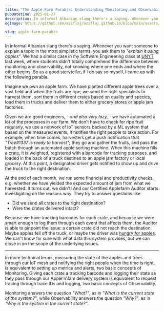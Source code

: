 ```yaml
---
title: "The Apple Farm Parable: Understanding Monitoring and Observability"
pubDatetime: 2025-01-27
description: In informal Albanian slang there's a saying. Whenever you want someone to explain a topic in the most simplistic terms, you ask them to "explain it using apples". We had a similar case in my Software Engineering class at UNYT last week, where students didn't totally comprehend the difference between monitoring and observability, not knowing where one ends and where the other begins. So as a good storyteller, if I do say so myself, I came up with the following parable.
ogImage: https://github.com/aziflaj/aziflaj.github.io/blob/main/assets/images/20250127/applefarm.png?raw=true

slug: apple-farm-parable
---
```


In informal Albanian slang there's a saying. Whenever you want someone to explain a topic in the most simplistic terms, you ask them to _"explain it using apples"_. We had a similar case in my Software Engineering class at [UNYT](https://unyt.edu.al) last week, where students didn't totally comprehend the difference between monitoring and observability, not knowing where one ends and where the other begins. So as a good storyteller, if I do say so myself, I came up with the following parable.

Imagine we own an apple farm. We have planted different apple trees over a vast field and when the fruits are ripe, we send the right specialists to harvest them, sort them in different crates based on quality and species, load them in trucks and deliver them to either grocery stores or apple jam factories.

Given we are good engineers, - _and also very lazy,_ - we have automated a lot of the processes in our farm. We don't have to check for ripe fruit regularly, we use a network of IoT sensors backed by a ML system that based on the measured events, it notifies the right people to take action. For example, when time comes, harvesters get a push notification that _"Tree#1337 is ready to harvest"_; they go and gather the fruits, and pass the batch through an automated apple sorting machine. When this machine fills a crate, it is weighted, registered with a barcode for tracking purposes, and loaded in the back of a truck destined to an apple jam factory or local grocery. At this point, a designated driver gets notified to show up and drive the truck to the right destination.

At the end of each month, we run some financial and productivity checks, e.g. whether we have yielded the expected amount of jam from what we harvested. It turns out, we didn't! And our Certified Applefarm Auditor starts investigating on the reasons why. They try to answer questions like:

- Did we send all crates to the right destination?
- Were the crates delivered intact?

Because we have tracking barcodes for each crate, and because we were smart enough to log them through each event that affects them, the Auditor is able to pinpoint the issue: a certain crate did not reach the destination. Maybe apples fell off the truck, or maybe the driver was [hungry for apples](https://www.youtube.com/watch?v=-VKDlEhFJm8). We can't know for sure with what data this system provides, but we can close in on the scope of the underlying issues.

***

In more technical terms, measuring the state of the apples and trees through our IoT mesh and notifying the right people when the time is right, is equivalent to setting up metrics and alerts, two basic concepts of Monitoring. Giving each crate a tracking barcode and logging their state as they pass through our Apple'n'Jam delivery system is equivalent to request tracing through trace IDs and logging, two basic concepts of Observability.

Monitoring answers the question _"What?"_, as in _"What is the current state of the system?"_, while Observability answers the question _"Why?"_, as in _"Why is the system in the current state?"_.
